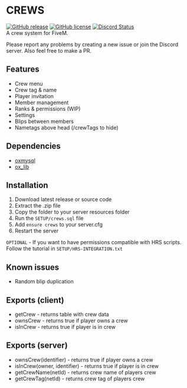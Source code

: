 # CREWS
[![GitHub release](https://img.shields.io/github/v/release/LikeManTV/crews.svg)](https://github.com/LikeManTV/crews/releases/latest)
[![GitHub license](https://img.shields.io/github/license/LikeManTV/crews.svg)](LICENSE)
<a href="https://discordapp.com/invite/54jH2Uu7tc" title="Chat on Discord"><img alt="Discord Status" src="https://discordapp.com/api/guilds/912329245789933569/widget.png"></a>   
A crew system for FiveM.

Please report any problems by creating a new issue or join the Discord server.
Also feel free to make a PR.

## Features
- Crew menu
- Crew tag & name
- Player invitation
- Member management
- Ranks & permissions (WIP)
- Settings
- Blips between members
- Nametags above head (/crewTags to hide)

## Dependencies
- [oxmysql](https://github.com/overextended/oxmysql)
- [ox_lib](https://github.com/overextended/ox_lib)

## Installation
1. Download latest release or source code
2. Extract the .zip file
3. Copy the folder to your server resources folder
4. Run the `SETUP/crews.sql` file
5. Add `ensure crews` to your server.cfg
6. Restart the server

`OPTIONAL` - If you want to have permissions compatible with HRS scripts.
Follow the tutorial in `SETUP/HRS-INTEGRATION.txt`

## Known issues
- Random blip duplication

## Exports (client)
- getCrew - returns table with crew data
- ownsCrew - returns true if player owns a crew
- isInCrew - returns true if player is in crew

## Exports (server)
- ownsCrew(identifier) - returns true if player owns a crew
- isInCrew(owner, identifier) - returns true if player is in crew
- getCrewName(netId) - returns crew name of players crew
- getCrewTag(netId) - returns crew tag of players crew

